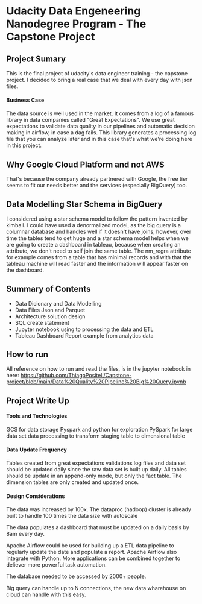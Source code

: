 <h1>Udacity Data Engeneering Nanodegree Program - The Capstone Project</h1>

<h2>Project Sumary</h2>

This is the final project of udacity's data engineer training - the capstone project.
I decided to bring a real case that we deal with every day with json files.

<h4>Business Case</h4>

The data source is well used in the market.
It comes from a log of a famous library in data companies called "Great Expectations".
We use great expectations to validate data quality in our pipelines and automatic decision making in airflow, in case a dag fails.
This library generates a processing log file that you can analyze later and in this case that's what we're doing here in this project.


<h2>Why Google Cloud Platform and not AWS</h2>

That's because the company already partnered with Google, the free tier seems to fit our needs better and the services (especially BigQuery) too.


<h2>Data Modelling Star Schema in BigQuery</h2>
I considered using a star schema model to follow the pattern invented by kimball.
I could have used a denormalized model, as the big query is a columnar database and handles well if it doesn't have joins, however, over time the tables tend to get huge and a star schema model helps when we are going to create a dashboard in tableau, because when creating an attribute, we don't need to self join the same table.
The nm_regra attribute for example comes from a table that has minimal records and with that the tableau machine will read faster and the information will appear faster on the dashboard.

<h2>Summary of Contents</h2>

 - Data Dicionary and Data Modelling 
 - Data Files Json and Parquet
 - Architecture solution design
 - SQL create statement
 - Jupyter notebook using to processing the data and ETL
 - Tableau Dashboard Report example from analytics data


<h2>How to run</h2>

All reference on how to run and read the files, is in the jupyter notebook in here: https://github.com/ThiagoPositeli/Capstone-project/blob/main/Data%20Quality%20Pipeline%20Big%20Query.ipynb

<h2>Project Write Up</h2>

<h4>Tools and Technologies</h4>

GCS for data storage
Pyspark and python for exploration
PySpark for large data set data processing to transform staging table to dimensional table

<h4>Data Update Frequency</h4>

Tables created from great expectations validations log files and data set should be updated daily since the raw data set is built up daily.
All tables should be update in an append-only mode, but only the fact table. The dimension tables are only created and updated once.


<h4>Design Considerations</h4>

The data was increased by 100x.
The dataproc (hadoop) cluster is already built to handle 100 times the data size with autoscale


The data populates a dashboard that must be updated on a daily basis by 8am every day.

Apache Airflow could be used for building up a ETL data pipeline to regularly update the date and populate a report. Apache Airflow also integrate with Python. More applications can be combined together to deliever more powerful task automation.


The database needed to be accessed by 2000+ people.

Big query can handle up to N connections, the new data wharehouse on cloud can handle with this easy.



